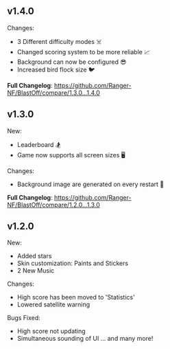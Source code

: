 ## v1.4.0

Changes:
- 3 Different difficulty modes ☠️
- Changed scoring system to be more reliable 📈
- Background can now be configured 😎
- Increased bird flock size 🐦

**Full Changelog**: https://github.com/Ranger-NF/BlastOff/compare/1.3.0...1.4.0

## v1.3.0

New:
- Leaderboard 🏂
- Game now supports all screen sizes 🖥

Changes:
- Background image are generated on every restart 🌃

**Full Changelog**: https://github.com/Ranger-NF/BlastOff/compare/1.2.0...1.3.0

## v1.2.0
New:
- Added stars
- Skin customization: Paints and Stickers
- 2 New Music

Changes:
- High score has been moved to 'Statistics'
- Lowered satellite warning

Bugs Fixed:
- High score not updating
- Simultaneous sounding of UI
... and many more!
